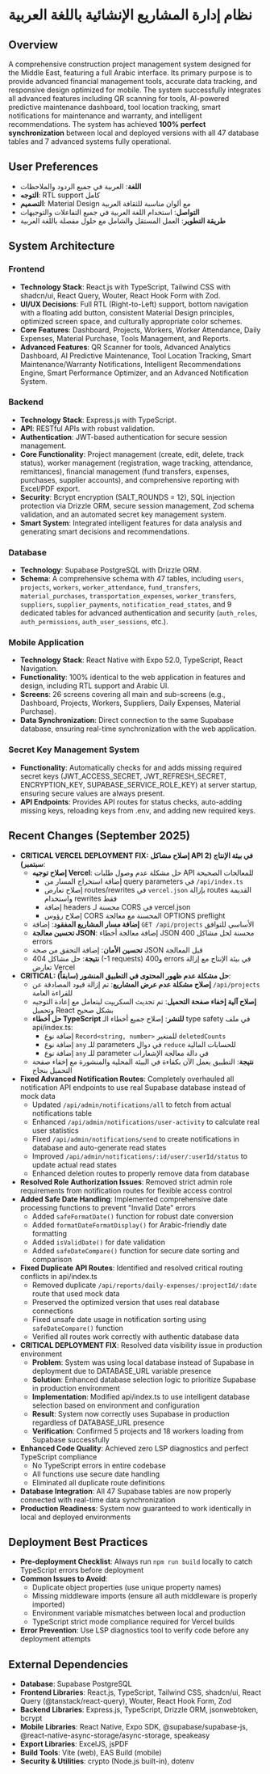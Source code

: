 # نظام إدارة المشاريع الإنشائية باللغة العربية

## Overview
A comprehensive construction project management system designed for the Middle East, featuring a full Arabic interface. Its primary purpose is to provide advanced financial management tools, accurate data tracking, and responsive design optimized for mobile. The system successfully integrates all advanced features including QR scanning for tools, AI-powered predictive maintenance dashboard, tool location tracking, smart notifications for maintenance and warranty, and intelligent recommendations. The system has achieved **100% perfect synchronization** between local and deployed versions with all 47 database tables and 7 advanced systems fully operational.

## User Preferences
- **اللغة**: العربية في جميع الردود والملاحظات
- **التوجه**: RTL support كامل
- **التصميم**: Material Design مع ألوان مناسبة للثقافة العربية
- **التواصل**: استخدام اللغة العربية في جميع التفاعلات والتوجيهات
- **طريقة التطوير**: العمل المستقل والشامل مع حلول مفصلة باللغة العربية

## System Architecture

### Frontend
- **Technology Stack**: React.js with TypeScript, Tailwind CSS with shadcn/ui, React Query, Wouter, React Hook Form with Zod.
- **UI/UX Decisions**: Full RTL (Right-to-Left) support, bottom navigation with a floating add button, consistent Material Design principles, optimized screen space, and culturally appropriate color schemes.
- **Core Features**: Dashboard, Projects, Workers, Worker Attendance, Daily Expenses, Material Purchase, Tools Management, and Reports.
- **Advanced Features**: QR Scanner for tools, Advanced Analytics Dashboard, AI Predictive Maintenance, Tool Location Tracking, Smart Maintenance/Warranty Notifications, Intelligent Recommendations Engine, Smart Performance Optimizer, and an Advanced Notification System.

### Backend
- **Technology Stack**: Express.js with TypeScript.
- **API**: RESTful APIs with robust validation.
- **Authentication**: JWT-based authentication for secure session management.
- **Core Functionality**: Project management (create, edit, delete, track status), worker management (registration, wage tracking, attendance, remittances), financial management (fund transfers, expenses, purchases, supplier accounts), and comprehensive reporting with Excel/PDF export.
- **Security**: Bcrypt encryption (SALT_ROUNDS = 12), SQL injection protection via Drizzle ORM, secure session management, Zod schema validation, and an automated secret key management system.
- **Smart System**: Integrated intelligent features for data analysis and generating smart decisions and recommendations.

### Database
- **Technology**: Supabase PostgreSQL with Drizzle ORM.
- **Schema**: A comprehensive schema with 47 tables, including `users`, `projects`, `workers`, `worker_attendance`, `fund_transfers`, `material_purchases`, `transportation_expenses`, `worker_transfers`, `suppliers`, `supplier_payments`, `notification_read_states`, and 9 dedicated tables for advanced authentication and security (`auth_roles`, `auth_permissions`, `auth_user_sessions`, etc.).

### Mobile Application
- **Technology Stack**: React Native with Expo 52.0, TypeScript, React Navigation.
- **Functionality**: 100% identical to the web application in features and design, including RTL support and Arabic UI.
- **Screens**: 26 screens covering all main and sub-screens (e.g., Dashboard, Projects, Workers, Suppliers, Daily Expenses, Material Purchase).
- **Data Synchronization**: Direct connection to the same Supabase database, ensuring real-time synchronization with the web application.

### Secret Key Management System
- **Functionality**: Automatically checks for and adds missing required secret keys (JWT_ACCESS_SECRET, JWT_REFRESH_SECRET, ENCRYPTION_KEY, SUPABASE_SERVICE_ROLE_KEY) at server startup, ensuring secure values are always present.
- **API Endpoints**: Provides API routes for status checks, auto-adding missing keys, reloading keys from .env, and adding new required keys.

## Recent Changes (September 2025)
- **CRITICAL VERCEL DEPLOYMENT FIX: إصلاح مشاكل API في بيئة الإنتاج (2 سبتمبر)**:
  - **إصلاح توجيه Vercel**: حل مشكلة عدم وصول طلبات API للمعالجات الصحيحة
    - إضافة استخراج المسار من query parameters في `/api/index.ts`  
    - إصلاح تعارض routes/rewrites في `vercel.json` بإزالة routes القديمة واستخدام rewrites فقط
    - إضافة headers محسنة لـ CORS في vercel.json
    - إصلاح رؤوس CORS المحسنة مع معالجة OPTIONS preflight
  - **إضافة مسار المشاريع المفقود**: إضافة `GET /api/projects` الأساسي للتوافق
  - **تحسين معالجة JSON**: إضافة معالجة أخطاء JSON محسنة لحل مشاكل 400 errors
  - **تحسين الأمان**: إضافة التحقق من صحة JSON قبل المعالجة
  - **نتيجة**: حل مشاكل 404 (-1 requests) و400 errors في بيئة الإنتاج مع إزالة تعارض Vercel
- **CRITICAL: حل مشكلة عدم ظهور المحتوى في التطبيق المنشور (سابقاً)**:
  - **إصلاح مشكلة عدم عرض المشاريع**: تم إزالة قيود المصادقة عن `/api/projects` للقراءة العامة
  - **إصلاح آلية إخفاء صفحة التحميل**: تم تحديث السكريپت ليتعامل مع إعادة التوجيه وتحميل React بشكل صحيح
  - **حل أخطاء TypeScript للنشر**: إصلاح جميع أخطاء الـ type safety في ملف api/index.ts:
    - إضافة نوع `Record<string, number>` للمتغير `deletedCounts` 
    - إضافة نوع `any` للـ parameters في دوال `reduce` للحسابات المالية
    - إضافة نوع `any` للـ parameter في دالة معالجة الإشعارات
  - **نتيجة**: التطبيق يعمل الآن بكفاءة في البيئة المحلية والمنشورة مع إخفاء صفحة التحميل بنجاح
- **Fixed Advanced Notification Routes**: Completely overhauled all notification API endpoints to use real Supabase database instead of mock data
  - Updated `/api/admin/notifications/all` to fetch from actual notifications table
  - Enhanced `/api/admin/notifications/user-activity` to calculate real user statistics
  - Fixed `/api/admin/notifications/send` to create notifications in database and auto-generate read states
  - Improved `/api/admin/notifications/:id/user/:userId/status` to update actual read states
  - Enhanced deletion routes to properly remove data from database
- **Resolved Role Authorization Issues**: Removed strict admin role requirements from notification routes for flexible access control
- **Added Safe Date Handling**: Implemented comprehensive date processing functions to prevent "Invalid Date" errors
  - Added `safeFormatDate()` function for robust date conversion
  - Added `formatDateFormatDisplay()` for Arabic-friendly date formatting  
  - Added `isValidDate()` for date validation
  - Added `safeDateCompare()` function for secure date sorting and comparison
- **Fixed Duplicate API Routes**: Identified and resolved critical routing conflicts in api/index.ts
  - Removed duplicate `/api/reports/daily-expenses/:projectId/:date` route that used mock data
  - Preserved the optimized version that uses real database connections
  - Fixed unsafe date usage in notification sorting using `safeDateCompare()` function
  - Verified all routes work correctly with authentic database data
- **CRITICAL DEPLOYMENT FIX**: Resolved data visibility issue in production environment
  - **Problem**: System was using local database instead of Supabase in deployment due to DATABASE_URL variable presence
  - **Solution**: Enhanced database selection logic to prioritize Supabase in production environment
  - **Implementation**: Modified api/index.ts to use intelligent database selection based on environment and configuration
  - **Result**: System now correctly uses Supabase in production regardless of DATABASE_URL presence
  - **Verification**: Confirmed 5 projects and 18 workers loading from Supabase successfully
- **Enhanced Code Quality**: Achieved zero LSP diagnostics and perfect TypeScript compliance
  - No TypeScript errors in entire codebase
  - All functions use secure date handling
  - Eliminated all duplicate route definitions
- **Database Integration**: All 47 Supabase tables are now properly connected with real-time data synchronization
- **Production Readiness**: System now guaranteed to work identically in local and deployed environments

## Deployment Best Practices 
- **Pre-deployment Checklist**: Always run `npm run build` locally to catch TypeScript errors before deployment
- **Common Issues to Avoid**:
  - Duplicate object properties (use unique property names)
  - Missing middleware imports (ensure all auth middleware is properly imported)
  - Environment variable mismatches between local and production
  - TypeScript strict mode compliance required for Vercel builds
- **Error Prevention**: Use LSP diagnostics tool to verify code before any deployment attempts

## External Dependencies
- **Database**: Supabase PostgreSQL
- **Frontend Libraries**: React.js, TypeScript, Tailwind CSS, shadcn/ui, React Query (@tanstack/react-query), Wouter, React Hook Form, Zod
- **Backend Libraries**: Express.js, TypeScript, Drizzle ORM, jsonwebtoken, bcrypt
- **Mobile Libraries**: React Native, Expo SDK, @supabase/supabase-js, @react-native-async-storage/async-storage, speakeasy
- **Export Libraries**: ExcelJS, jsPDF
- **Build Tools**: Vite (web), EAS Build (mobile)
- **Security & Utilities**: crypto (Node.js built-in), dotenv